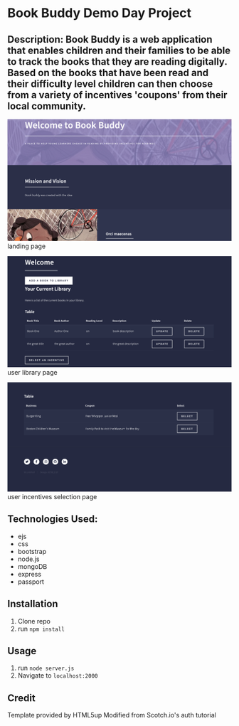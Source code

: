 # Book Buddy Demo Day Project

## Description: Book Buddy is a web application that enables children and their families to be able to track the books that they are reading digitally. Based on the books that have been read and their difficulty level children can then choose from a variety of incentives 'coupons' from their local community.


![alt-text](bookbuddylanding.png)
landing page

![alt-text](bookbuddylibrary.png)
user library page

![alt-text](incentives.png)
user incentives selection page


## Technologies Used:
- ejs
- css
- bootstrap
- node.js
- mongoDB
- express
- passport


## Installation

1. Clone repo
2. run `npm install`

## Usage

1. run `node server.js`
2. Navigate to `localhost:2000`

## Credit
Template provided by HTML5up
Modified from Scotch.io's auth tutorial
